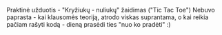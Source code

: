 Praktinė užduotis - "Kryžiukų - nuliukų" žaidimas ("Tic Tac Toe")
Nebuvo paprasta - kai klausomės teoriją, atrodo viskas suprantama, o kai reikia pačiam rašyti kodą - dieną prasėdi ties "nuo ko pradėti" :)
